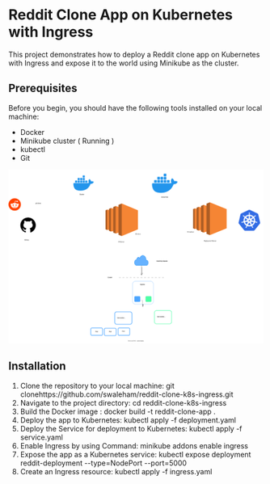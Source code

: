 # Reddit Clone App on Kubernetes with Ingress
This project demonstrates how to deploy a Reddit clone app on Kubernetes with Ingress and expose it to the world using Minikube as the cluster.
## Prerequisites
Before you begin, you should have the following tools installed on your local machine: 

- Docker
- Minikube cluster ( Running )
- kubectl
- Git

<img src="https://github.com/swaleham/reddit-clone-k8s-ingress/blob/main/IngressK8s.svg">

## Installation

1. Clone the repository to your local machine: git clonehttps://github.com/swaleham/reddit-clone-k8s-ingress.git
2. Navigate to the project directory: cd reddit-clone-k8s-ingress
3. Build the Docker image : docker build -t reddit-clone-app .
4. Deploy the app to Kubernetes: kubectl apply -f deployment.yaml
5. Deploy the Service for deployment to Kubernetes: kubectl apply -f service.yaml
6. Enable Ingress by using Command: minikube addons enable ingress
7. Expose the app as a Kubernetes service: kubectl expose deployment reddit-deployment --type=NodePort --port=5000
8. Create an Ingress resource: kubectl apply -f ingress.yaml
